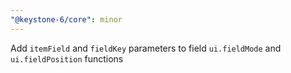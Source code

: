 ```yaml
---
"@keystone-6/core": minor
---
```


Add `itemField` and `fieldKey` parameters to field `ui.fieldMode` and `ui.fieldPosition` functions
